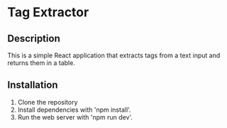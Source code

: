 # Tag Extractor

## Description

This is a simple React application that extracts tags from a text input and returns them in a table.

## Installation

1. Clone the repository
2. Install dependencies with 'npm install'.
3. Run the web server with 'npm run dev'.
